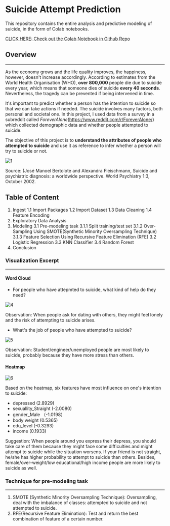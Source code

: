 # Suicide Attempt Prediction
This repository contains the entire analysis and predictive modeling of suicide, in the form of Colab notebooks.

[CLICK HERE: Check out the Colab Notebook in Github Repo](https://github.com/lanzizuan/suicide-attempt-prediction/blob/master/Suicide_Attempt_Prediction.ipynb)

 


      
## Overview
---
As the economy grows and the life quality improves, the happiness, however, doesn't increase accordingly.  According to estimates from the World Health Organisation (WHO), **over 800,000** people die due to suicide every year, which means that someone dies of suicide **every 40 seconds**. Nevertheless, the tragedy can be prevented if being intervened in time.

It's important to predict whether a person has the intention to suicide so that we can take actions if needed. The suicide involves many factors, both personal and societal one.
In this project, I used data from a survey in a subreddit called *ForeverAlone*(https://www.reddit.com/r/ForeverAlone/) which collected demographic data and whether people attempted to suicide.

The objective of this project is to **understand the attributes of people who attempted to suicide** and use it as reference to infer whether a person will try to suicide or not.

![1](https://ourworldindata.org/wp-content/uploads/2016/06/GenderAge-768x481.png)

Source: (José Manoel Bertolote and Alexandra Fleischmann, Suicide and psychiatric diagnosis: a worldwide perspective. World Psychiatry 1:3, October 2002.



## Table of Content

1. Ingest
 1.1 Import Packages
 1.2 Import Dataset
 1.3 Data Cleaning
 1.4 Feature Encoding
2. Exploratory Data Analysis
3. Modeling
 3.1 Pre-modeling task
   3.1.1 Split training/test set
   3.1.2 Over-Sampling Using SMOTE(Synthetic Minority Oversampling Technique)
   3.1.3 Feature Selection Using Recursive Feature Elimination (RFE)
 3.2 Logistic Regression
 3.3 KNN Classifier
 3.4 Random Forest
4. Conclusion
 

 
 

### Visualization Excerpt 
---

#### Word Cloud

* For people who have attepmted to suicide, what kind of help do they need?

![4](https://raw.githubusercontent.com/lanzizuan/suicide-attempt-prediction/master/image/6.png)

Observation: When people ask for dating with others, they might feel lonely and the risk of attempting to suicide arises.


* What's the job of people who have attempted to suicide?

![5](https://raw.githubusercontent.com/lanzizuan/suicide-attempt-prediction/master/image/7.png)

Observation: Student/engineer/unemployed people are most likely to suicide, probably because they have more stress than others.



#### Heatmap


![6](https://raw.githubusercontent.com/lanzizuan/suicide-attempt-prediction/master/image/7.png)

 Based on the heatmap, six features have most influence on one's intention to suicide:
 * depressed (2.8929) 
 * sexuallity_Straight (-2.0080) 
 * gender_Male （-1.0198）
 * body weight (0.5365) 
 * edu_level (-0.3293) 
 * income (0.1933)
 
 Suggestion: When people around you express their depress, you should take care of them because they might face some difficulties and might attempt to suicide while the situation worsens. If your friend is not straight, he/she has higher probability to attempt to suicide than others. Besides, female/over-weight/low educational/high income people are more likely to suicide as well.
 
### Technique for pre-modeling task
---
 
1. SMOTE (Synthetic Minority Oversampling Technique): Oversampling, deal with the imbalance of classes: attempted to suicide and not attempted to suicide.
2. RFE(Recursive Feature Elimination): Test and return the best combination of feature of a certain number.


